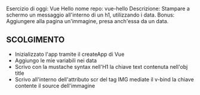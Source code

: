 Esercizio di oggi: Vue Hello
nome repo: vue-hello
Descrizione:
Stampare a schermo un messaggio all'interno di un h1, utilizzando i data.
Bonus:
Aggiungere alla pagina un'immagine, presa anch'essa da un data.

## SCOLGIMENTO

- Inizializzato l'app tramite il createApp di Vue
- Aggiungo le mie variabili nei data
- Scrivo con la mustache syntax nell'H1 la chiave text contenuta nell'obj title
- Scrivo all'interno dell'attributo scr del tag IMG mediate il v-bind la chiave contente il source dell'immagine
